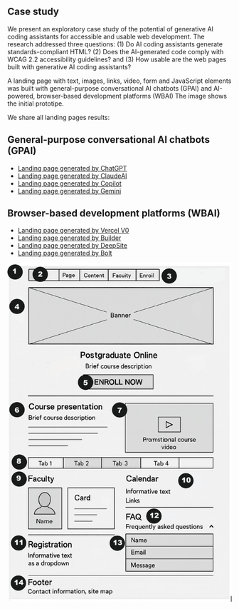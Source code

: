 ## Case study
We present an exploratory case study of the potential of generative AI coding assistants for accessible and usable web development. 
The research addressed three questions:
(1) Do AI coding assistants generate standards-compliant HTML? 
(2) Does the AI-generated code comply with WCAG 2.2 accessibility guidelines? and 
(3) How usable are the web pages built with generative AI coding assistants? 

A landing page with text, images, links, video, form and JavaScript elements was built with general-purpose conversational AI chatbots (GPAI) and AI-powered, browser-based development platforms (WBAI)
The image  shows the initial prototipe.

We share all landing pages results:

## General-purpose conversational AI chatbots (GPAI)

* [Landing page generated by ChatGPT](https://uacodingai.github.io/ChatGPT/)
* [Landing page generated by ClaudeAI](https://claude.ai/public/artifacts/38bc5ed3-1acf-470a-8de4-5693b3faada8)
* [Landing page generated by Copilot](https://uacodingai.github.io/Copilot/)
* [Landing page generated by Gemini](https://uacodingai.github.io/Gemini/)


## Browser-based development platforms (WBAI)
* [Landing page generated by Vercel V0](https://preview-accessible-landing-page-kzmfxmv5tfxcv2g37gpv.vusercontent.net/)
* [Landing page generated by Builder](https://www.builder.my/curso-accesibilidad?model=page&builder.space=38eeb1e1ae854b5f8e5f00a2e35ed617&builder.preview=page)
* [Landing page generated by DeepSite](https://huggingface.co/spaces/afrikiudl/cursoaccesibilidad)
* [Landing page generated by Bolt](https://stellular-begonia-7a3e5e.netlify.app/)


![Screenshot of prototype](https://github.com/UACodingAI/documents/blob/main/Prototipo.jpg)



